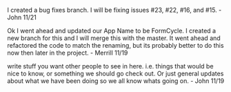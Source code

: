 I created a bug fixes branch. I will be fixing issues #23, #22, #16, and #15. - John 11/21

Ok I went ahead and updated our App Name to be FormCycle. I created a new branch for this and I will merge this with the master. It went ahead and refactored the code to match the renaming, but its probably better to do this now then later in the project. - Merrill 11/19

write stuff you want other people to see in here. i.e. things that would be nice to know, or something we should go check out. Or just general updates about what we have been doing so we all know whats going on. - John 11/19


